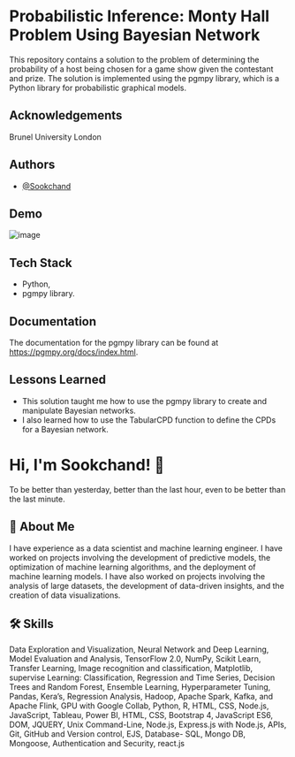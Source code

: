 
# Probabilistic Inference: Monty Hall Problem Using Bayesian Network
This repository contains a solution to the problem of determining the probability of a host being chosen for a game show given the contestant and prize. The solution is implemented using the pgmpy library, which is a Python library for probabilistic graphical models.

## Acknowledgements
Brunel University London

## Authors

- [@Sookchand](https://github.com/Sookchand)


## Demo
![image](https://user-images.githubusercontent.com/34344439/210089429-f735d879-5181-441b-add8-7ca00c81aa7a.png)

## Tech Stack
- Python, 
- pgmpy library.
## Documentation
The documentation for the pgmpy library can be found at https://pgmpy.org/docs/index.html.

## Lessons Learned
- This solution taught me how to use the pgmpy library to create and manipulate Bayesian networks. 
- I also learned how to use the TabularCPD function to define the CPDs for a Bayesian network.
# Hi, I'm Sookchand! 👋

To be better than yesterday, better than the last hour, even to be better than the last
minute.
## 🚀 About Me
I have experience as a data scientist and machine learning engineer. I have worked on
projects involving the development of predictive models, the optimization of machine
learning algorithms, and the deployment of machine learning models. I have also worked on
projects involving the analysis of large datasets, the development of data-driven insights,
and the creation of data visualizations.
## 🛠 Skills
Data Exploration and Visualization, Neural Network and Deep Learning, Model Evaluation
and Analysis, TensorFlow 2.0, NumPy, Scikit Learn, Transfer Learning, Image recognition and
classification, Matplotlib, supervise Learning: Classification, Regression and Time Series,
Decision Trees and Random Forest, Ensemble Learning, Hyperparameter Tuning, Pandas,
Kera’s, Regression Analysis, Hadoop, Apache Spark, Kafka, and Apache Flink, GPU with
Google Collab, Python, R, HTML, CSS, Node.js, JavaScript, Tableau, Power BI, HTML, CSS,
Bootstrap 4, JavaScript ES6, DOM, JQUERY, Unix Command-Line, Node.js, Express.js with Node.js,
APIs, Git, GitHub and Version control, EJS, Database- SQL, Mongo DB, Mongoose, Authentication and
Security, react.js
